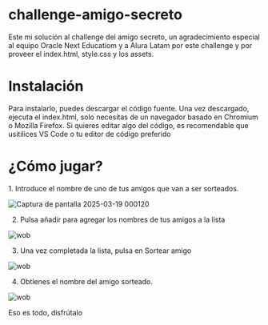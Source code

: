 # challenge-amigo-secreto
Este mi solución al challenge del amigo secreto, un agradecimiento especial al equipo Oracle Next Educatiom y a Alura Latam por este challenge y por proveer el index.html, style.css y los assets.

<h1>Instalación</h1>
Para instalarlo, puedes descargar el código fuente. Una vez descargado, ejecuta el index.html, solo necesitas de un navegador basado en Chromium o Mozilla Firefox. Si quieres editar algo del código, es recomendable que usitilices VS Code o tu editor de código preferido

<h1>¿Cómo jugar?</h1>
1. Introduce el nombre de uno de tus amigos que van a ser sorteados.

![Captura de pantalla 2025-03-19 000120](https://github.com/user-attachments/assets/fa07273f-064a-473c-9e23-5e203666c0da)

2. Pulsa añadir para agregar los nombres de tus amigos a la lista

![wob](https://github.com/user-attachments/assets/0d039fb0-4178-4b59-9c0a-e991b4dbe783)

3. Una vez completada la lista, pulsa en Sortear amigo

![wob](https://github.com/user-attachments/assets/c340a77a-3398-4a70-8d4b-0bb737500ac1)

4. Obtienes el nombre del amigo sorteado.

![wob](https://github.com/user-attachments/assets/325edddd-d5c6-4b96-9ae5-bc6ffe6ccaae)

Eso es todo, disfrútalo
